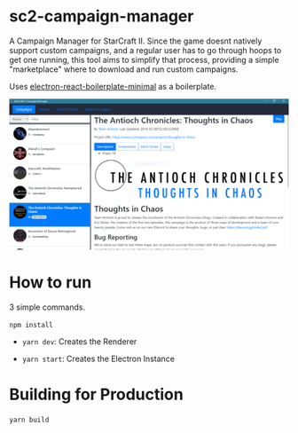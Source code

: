 # sc2-campaign-manager

A Campaign Manager for StarCraft II. Since the game doesnt natively support custom campaigns, and a regular user has to go through hoops to get one running, this tool aims to simplify that process, providing a simple "marketplace" where to download and run custom campaigns.

Uses [electron-react-boilerplate-minimal](https://github.com/f-prime/electron-react-boilerplate-minimal) as a boilerplate.


![](image.png)

# How to run

3 simple commands.

`npm install`

* `yarn dev`: Creates the Renderer

* `yarn start`: Creates the Electron Instance

# Building for Production

`yarn build`
